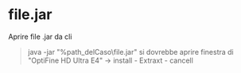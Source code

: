 # file.jar

Aprire file .jar da cli
> java -jar "%path_delCaso\file.jar"
si dovrebbe aprire finestra di "OptiFine HD Ultra E4" -> install - Extraxt - cancell